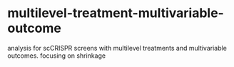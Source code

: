 # multilevel-treatment-multivariable-outcome
analysis for scCRISPR screens with multilevel treatments and multivariable outcomes. focusing on shrinkage
